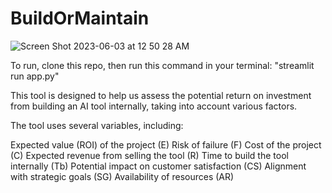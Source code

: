 # BuildOrMaintain

![Screen Shot 2023-06-03 at 12 50 28 AM](https://github.com/jsocarras/BuildOrMaintain/assets/37901304/45e8cdac-0fd3-4502-9ba9-960f56dfea28)

To run, clone this repo, then run this command in your terminal: "streamlit run app.py"

This tool is designed to help us assess the potential return on investment from building an AI tool internally, taking into account various factors.

The tool uses several variables, including:

Expected value (ROI) of the project (E)
Risk of failure (F)
Cost of the project (C)
Expected revenue from selling the tool (R)
Time to build the tool internally (Tb)
Potential impact on customer satisfaction (CS)
Alignment with strategic goals (SG)
Availability of resources (AR)
